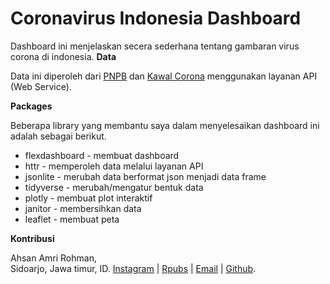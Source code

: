 
Coronavirus Indonesia Dashboard
===================================

Dashboard ini menjelaskan secera sederhana tentang gambaran virus corona di indonesia. 
**Data**

Data ini diperoleh dari [PNPB](https://bnpb-inacovid19.hub.arcgis.com/datasets/statistik-perkembangan-covid19-indonesia/geoservice) dan [Kawal Corona](https://kawalcorona.com/api/) menggunakan layanan API (Web Service).

**Packages**

Beberapa library yang membantu saya dalam menyelesaikan dashboard ini adalah sebagai berikut.

* flexdashboard - membuat dashboard
* httr - memperoleh data melalui layanan API
* jsonlite - merubah data berformat json menjadi data frame
* tidyverse - merubah/mengatur bentuk data
* plotly - membuat plot interaktif
* janitor - membersihkan data
* leaflet -  membuat peta

**Kontribusi**

Ahsan Amri Rohman,<br> 
Sidoarjo, Jawa timur, ID.
[Instagram](https://www.instagram.com/amri.rohman/)
| [Rpubs](https://rpubs.com/amrirohman/)
| [Email](ahsanamrirohman@gmail.com)
| [Github](https://github.com/amrirohman/corona-indonesia).
